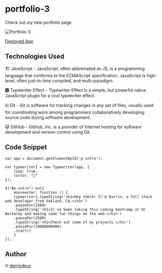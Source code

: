 # portfolio-3

Check out my new portfolio page. 

![Portfolio 3](https://zno.s3-us-west-1.amazonaws.com/portfolio3.gif)

[Deployed App](https://darrindevs.github.io/portfolio-3/)

## Technologies Used

🏗 JavaScript - JavaScript, often abbreviated as JS, is a programming language that conforms to the ECMAScript specification. JavaScript is high-level, often just-in-time compiled, and multi-paradigm.

🅰️ Typewriter Effect - Typewriter Effect is a simple, but powerful native JavaScript plugin for a cool typewriter effect.

☑️ Git - Git is software for tracking changes in any set of files, usually used for coordinating work among programmers collaboratively developing source code during software development.

😺 GitHub - GitHub, Inc. is a provider of Internet hosting for software development and version control using Git.


## Code Snippet 

~~~
var app = document.getElementById('p-intro');

var typewriter1 = new Typewriter(app, {
    loop: true,
    cursor: "👋"
});

$("#p-intro").on({
    mouseenter: function () {
    typewriter1.typeString('<h1>Hey there! I\'m Darrin, a full stack web developer from Oakland, CA.</h1>')
    .pauseFor(2500)
    .typeString('<h1>I\'ve been taking this coding bootcamp at UC Berkeley and making some fun things on the web.</h1>')
    .pauseFor(2500)
    .typeString('<h1>Check out some of my projects.</h1>')
    .pauseFor(10000000000)
    .start()
    }
});
~~~

## Author

🤓 [darrindevs](https://github.com/darrindevs)

